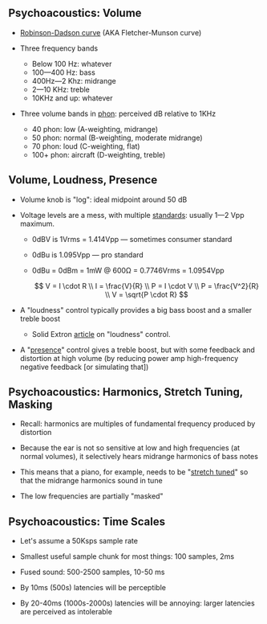 ## Psychoacoustics: Volume

* [Robinson-Dadson curve](https://media.extron.com/public/technology/img/loudnesscontrol_ts_2-lg.jpg)
  (AKA Fletcher-Munson curve)

* Three frequency bands

    * Below 100 Hz: whatever
    * 100—400 Hz: bass
    * 400Hz—2 Khz: midrange
    * 2—10 KHz: treble
    * 10KHz and up: whatever

* Three volume bands in
  [phon](https://en.wikipedia.org/wiki/Phon): perceived dB
  relative to 1KHz

    * 40 phon: low (A-weighting, midrange)
    * 50 phon: normal (B-weighting, moderate midrange)
    * 70 phon: loud (C-weighting, flat)
    * 100+ phon: aircraft (D-weighting, treble)

## Volume, Loudness, Presence

* Volume knob is "log": ideal midpoint around 50 dB

* Voltage levels are a mess, with multiple
  [standards](https://en.wikipedia.org/wiki/Line_level):
  usually 1—2 Vpp maximum.

    * 0dBV is 1Vrms = 1.414Vpp — sometimes consumer standard
    * 0dBu is 1.095Vpp — pro standard
    * 0dBu = 0dBm = 1mW @ 600Ω = 0.7746Vrms = 1.0954Vpp

      $$
      V = I \cdot R \\
      I = \frac{V}{R} \\
      P = I \cdot V \\
      P = \frac{V^2}{R} \\
      V = \sqrt{P \cdot R}
      $$

* A "loudness" control typically provides a big bass boost
  and a smaller treble boost

    * Solid Extron
      [article](https://www.extron.com/company/article.aspx?id=loudnesscontrol_ts)
      on "loudness" control.

* A
  "[presence](https://www.fender.com/articles/tech-talk/be-in-the-moment-the-presence-control-explained)"
  control gives a treble boost, but with some feedback and
  distortion at high volume (by reducing power amp
  high-frequency negative feedback [or simulating that])

## Psychoacoustics: Harmonics, Stretch Tuning, Masking

* Recall: harmonics are multiples of fundamental frequency
  produced by distortion

* Because the ear is not so sensitive at low and high
  frequencies (at normal volumes), it selectively hears
  midrange harmonics of bass notes

* This means that a piano, for example, needs to be
  "[stretch tuned](https://en.wikipedia.org/wiki/Stretched_tuning)"
  so that the midrange harmonics sound in tune

* The low frequencies are partially "masked"

## Psychoacoustics: Time Scales

* Let's assume a 50Ksps sample rate

* Smallest useful sample chunk for most things: 100 samples,
  2ms

* Fused sound: 500-2500 samples, 10-50 ms

* By 10ms (500s) latencies will be perceptible

* By 20-40ms (1000s-2000s) latencies will be annoying: larger
  latencies are perceived as intolerable

